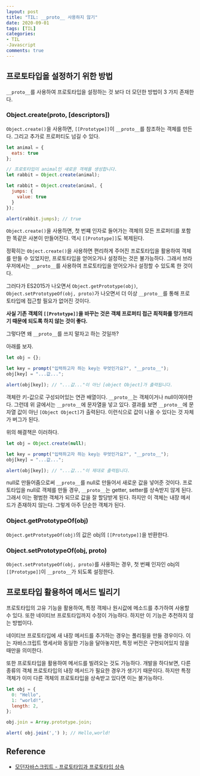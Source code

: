 ```yaml
---
layout: post
title: "TIL: __proto__ 사용하지 않기"
date: 2020-09-01
tags: [TIL]
categories:
- TIL
-Javascript
comments: true
---
```


## 프로토타입을 설정하기 위한 방법

`__proto__`를 사용하여 프로토타입을 설정하는 것 보다 더 모던한 방법이 3 가지 존재한다.

### Object.create(proto, [descriptors])

`Object.create()`을 사용하면, `[[Prototype]]`이 `__proto__`를 참조하는 객체를 만든다. 그리고 추가로 프로퍼티도 넘길 수 있다.

```javascript
let animal = {
  eats: true
};

// 프로토타입이 animal인 새로운 객체를 생성합니다.
let rabbit = Object.create(animal);

let rabbit = Object.create(animal, {
  jumps: {
    value: true
  }
});

alert(rabbit.jumps); // true
```

`Object.create()`을 사용하면, 첫 번쨰 인자로 들어가는 객체의 모든 프로퍼티를 포함한 똑같은 사본이 만들어진다. 역시 `[[Prototype]]`도 복제된다.

정확히는 `Object.create()`을 사용하면 편리하게 주어진 프로토타입을 활용하여 객체를 만들 수 있었지만, 프로토타입을 얻어오거나 설정하는 것은 불가능하다. 그래서 브라우저에서는 `__proto__`를 사용하여 프로토타입을 얻어오거나 설정할 수 있도록 한 것이다.

그러다가 ES2015가 나오면서 `Object.getPrototype(obj)`, `Object.setPrototypeOf(obj, proto)`가 나오면서 더 이상 `__proto__`를 통해 프로토타입에 접근할 필요가 없어진 것이다. 

**사실 기존 객체의 `[[Prototype]]`을 바꾸는 것은 객체 프로퍼티 접근 최적화를 망가뜨리기 때문에 되도록 하지 않는 것이 좋다.**

그렇다면 왜 `__proto__`를 쓰지 말자고 하는 것일까?

아래를 보자.

```javascript
let obj = {};

let key = prompt("입력하고자 하는 key는 무엇인가요?", "__proto__");
obj[key] = "...값...";

alert(obj[key]); // "...값..."이 아닌 [object Object]가 출력됩니다.
```

객체란 키-값으로 구성되어있는 연관 배열이다. `__proto__`는 객체이거나 null이여야한다. 그런데 위 글에서는 `__proto__`에 문자열을 넣고 있다.
결과를 보면 `__proto__`에 문자열 값이 아닌 `[Object Object]`가 출력된다. 이런식으로 값이 나올 수 있다는 것 자체가 버그가 된다.

위의 해결책은 이러하다.

```javascript
let obj = Object.create(null);

let key = prompt("입력하고자 하는 key는 무엇인가요?", "__proto__");
obj[key] = "...값...";

alert(obj[key]); // "...값..."이 제대로 출력됩니다.
```

null로 만들어줌으로써 `__proto__`를 null로 만들어서 새로운 값을 넣어준 것이다. 프로토타입을 null로 객체를 만들 경우, `__proto__`는 getter, setter를 상속받지 않게 된다. 그래서 이는 평범한 객체가 되므로 값을 잘 할당받게 된다. 하지만 이 객체는 내장 메서드가 존재하지 않는다. 그렇게 아주 단순한 객체가 된다.

### Object.getPrototypeOf(obj)

`Object.getPrototypeOf(obj)`의 값은 obj의 `[[Prototype]]`을 반환한다.

### Object.setPrototypeOf(obj, proto)

`Object.setPrototypeOf(obj, proto)`를 사용하는 경우, 첫 번째 인자인 obj의 `[[Prototype]]`이 `__proto__`가 되도록 설정한다.

## 프로토타입 활용하여 메서드 빌리기

프로토타입의 고유 기능을 활용하여, 특정 객체나 원시값에 메소드를 추가하여 사용할 수 있다. 또한 네이티브 프로토타입까지 수정이 가능하다. 하지만 이 기능은 추천하지 않는 방법이다.

네이티브 프로토타입에 새 내장 메서드를 추가하는 경우는 폴리필을 만들 경우이다. 이는 자바스크립트 명세서와 동일한 기능을 달아놓지만, 특정 버전은 구현되어있지 않을 때만을 의미한다.

또한 프로토타입을 활용하여 메서드를 빌려오는 것도 가능하다. 개발을 하다보면, 다른 종류의 객체 프로토타입의 내장 메서드가 필요한 경우가 생기기 때문이다. 하지만 특정 객체가 이미 다른 객체의 프로토타입을 상속받고 있다면 이는 불가능하다.

```javascript
let obj = {
  0: "Hello",
  1: "world!",
  length: 2,
};

obj.join = Array.prototype.join;

alert( obj.join(',') ); // Hello,world!
```

## Reference 

- [모던자바스크립트 - 프로토타입과 프로토타입 상속](https://ko.javascript.info/native-prototypes)